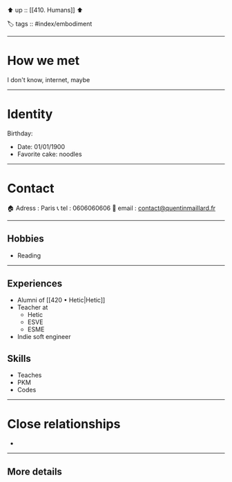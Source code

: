 
⬆️  up :: [[410. Humans]] ⬆️ 

🏷️ tags :: #index/embodiment 

---

# How we met
I don't know, internet, maybe

--- 

# Identity
Birthday: 
- Date: 01/01/1900
- Favorite cake: noodles

---

# Contact
🏠 Adress : Paris
📞 tel : 0606060606
📧 email : contact@quentinmaillard.fr

---

## Hobbies
- Reading

---

## Experiences
- Alumni of [[420 • Hetic|Hetic]]
- Teacher at 
	- Hetic 
	- ESVE
	- ESME
- Indie soft engineer

## Skills
- Teaches
- PKM
- Codes

---

# Close relationships
- 

---

## More details 
